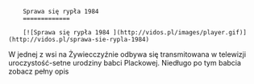 
        Sprawa się rypła 1984 
        =============
        
        [![Sprawa się rypła 1984 ](http://vidos.pl/images/player.gif)](http://vidos.pl/sprawa-sie-rypla-1984)
        
        
 W jednej z wsi na Żywiecczyźnie odbywa się transmitowana w telewizji uroczystość-setne urodziny babci Plackowej. Niedługo po tym babcia zobacz pełny opis
    